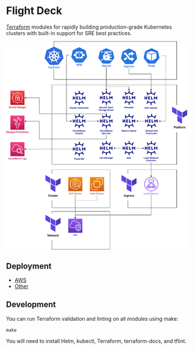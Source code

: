 # Flight Deck

[Terraform] modules for rapidly building production-grade Kubernetes clusters
with built-in support for SRE best practices.

![AWS Architecture](./docs/aws-modules.png)

[Terraform]: https://www.terraform.io/

## Deployment

- [AWS](./aws/README.md)
- [Other](./common/README.md)

## Development

You can run Terraform validation and linting on all modules using make:

    make

You will need to install Helm, kubectl, Terraform, terraform-docs, and tflint.

<!-- BEGIN_TF_DOCS -->

<!-- END_TF_DOCS -->
